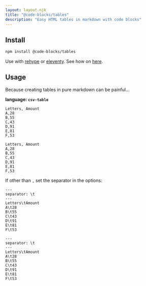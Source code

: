 ```yaml
---
layout: layout.njk
title: "@code-blocks/tables"
description: "Easy HTML tables in markdown with code blocks"
---
```


## Install

```bash
npm install @code-blocks/tables
```

Use with [rehype](https://github.com/rehypejs/rehype) or [eleventy](https://www.11ty.dev/). See how on [here](/).

## Usage

Because creating tables in pure markdown can be painful...

**language: `csv-table`**

```
Letters, Amount
A,28
B,55
C,43
D,91
E,81
F,53
```

```csv-table
Letters, Amount
A,28
B,55
C,43
D,91
E,81
F,53
```

If other than `,` set the separator in the options:

```
---
separator: \t
---
Letters\tAmount
A\t28
B\t55
C\t43
D\t91
E\t81
F\t53
```

```csv-table
---
separator: \t
---
Letters\tAmount
A\t28
B\t55
C\t43
D\t91
E\t81
F\t53
```